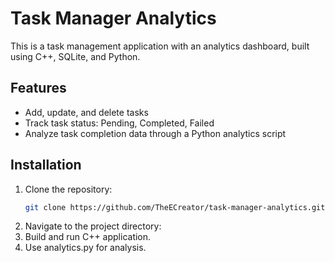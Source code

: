 # Task Manager Analytics

This is a task management application with an analytics dashboard, built using C++, SQLite, and Python.

## Features

- Add, update, and delete tasks
- Track task status: Pending, Completed, Failed
- Analyze task completion data through a Python analytics script

## Installation

1. Clone the repository:
   ```bash
   git clone https://github.com/TheECreator/task-manager-analytics.git
2. Navigate to the project directory:
3. Build and run C++ application.
4. Use analytics.py for analysis.
